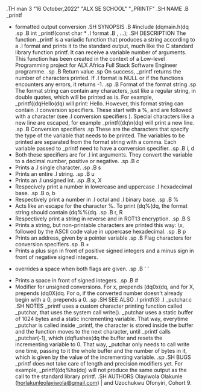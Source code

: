 .TH man 3 "16 October,2022" "ALX SE SCHOOL" "_PRINTF"
.SH NAME
.B _printf
- formatted output conversion
.SH SYNOPSIS
.B #include \(dqmain.h\(dq
.sp
.B int _printf(const char *
		.I format
		.B , ...);
.SH DESCRIPTION
The function _printf is a variadic function that produces a string according to a
.I format
and prints it to the standard output, much like the C standard library function printf. It can receive a variable number of arguments.
This function has been created in the context of a Low-level Programming project for ALX Africa Full Stack Software Engineer programme.
.sp
.B Return value
.sp
On success, _printf returns the number of characters printed. If
.I format
is NULL or if the functions encounters any errors, it returns -1.
.sp
.B Format of the format string
.sp
The format string can contain any characters, just like a regular string, in double quotes, which will be printed as is. For example, _printf(\(dqHello\(dq) will print: Hello.
However, this format string can contain
.I conversion specifiers.
These start with a %, and are followed with a character (see
		.I conversion specifiers
		). Special characters like a new line are escaped, for example _printf(\(dq\\n\(dq) will print a new line.
.sp
.B Conversion specifiers
.sp
These are the characters that specify the type of the variable that needs to be printed. The variables to be printed are separated from the format string with a comma. Each variable passed to _printf need to have a conversion specifier.
.sp
.B i, d
- Both these specifiers are for
.I int
arguments. They convert the variable to a decimal number, positive or negative.
.sp
.B c
- Prints a
.I single character.
.sp
.B s
- Prints an entire
.I string.
.sp
.B u
- Prints an
.I unsigned int.
.sp
.B x, X
- Respecively print a number in lowercase and uppercase
.I hexadecimal
base.
.sp
.B o, b
- Respectively print a number in
.I octal
and
.I binary
base.
.sp
.B %
- Acts like an escape for the character %. To print \(dq%\(dq, the format string should contain \(dq%%\(dq.
.sp
.B r, R
- Respectively print a string in reverse and in ROT13 encryption.
.sp
.B S
- Prints a string, but non-printable characters are printed this way: \\x, followed by the ASCII code value in uppercase hexadecimal.
.sp
.B p
- Prints an address, given by a pointer variable
.sp
.B Flag characters for conversion specifiers
.sp
.B +
- Prints a plus sign in front of positive signed integers and a minus sign in front of negative signed integers.
 + overrides a space when both flags are given.
 .sp
 .B ' '
 - Prints a space in front of signed integers.
 .sp
 .B #
 - Modifier for unsigned conversions. For x, prepends \(dq0x\(dq, and for X, prepends \(dq0X\(dq. For o, if the converted number doesn't already begin with a 0, prepends a 0.
 .sp
 .SH SEE ALSO
 .I printf(3)
	.I _putchar.c
	.SH NOTES
	_printf uses a custom character printing function called _putchar, that uses the system call write(). 
	_putchar uses a static buffer of 1024 bytes and a static incrementing variable. 
	That way, everytime _putchar is called inside _printf, the character is stored inside the buffer and the function moves to the next character, 
	until _printf calls _putchar(-1), which \(dqflushes\(dq the buffer and resets the incrementing variable to 0. 
	That way, _putchar only needs to call write one time, passing to it the whole buffer and the number of bytes in it, which is given by the value of the incrementing variable.
	.sp
	.SH BUGS
	_printf does not take care of length and precision modifiers yet. For example, _printf(\(dq%hx\(dq) will not produce the same output as the call to the standard library printf.
	.SH AUTHORS
	Olayiwola Olakunle (horlakunleolayiwola@gmail.com)
	| and Uzochukwu Ofonyiri, Cohort 9.
